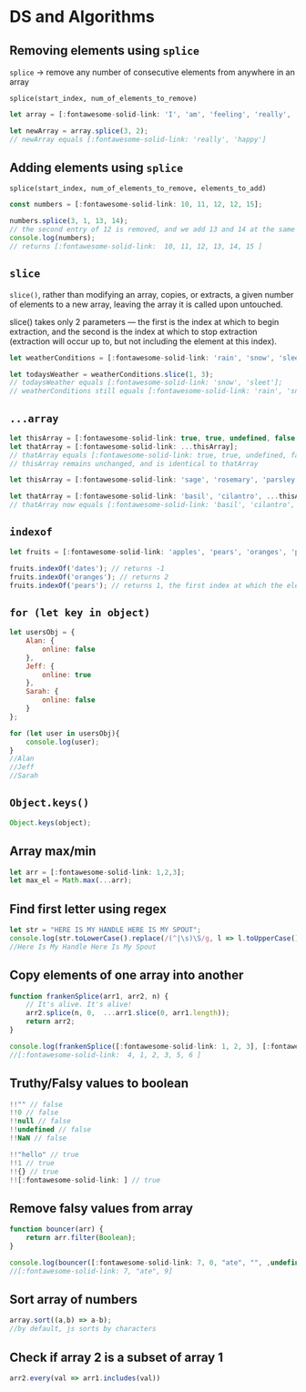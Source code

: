 # DS and Algorithms

## Removing elements using `splice`

`splice` → remove any number of consecutive elements from anywhere in an array

`splice(start_index, num_of_elements_to_remove)`

```javascript
let array = [:fontawesome-solid-link: 'I', 'am', 'feeling', 'really', 'happy'];

let newArray = array.splice(3, 2);
// newArray equals [:fontawesome-solid-link: 'really', 'happy']
```

## Adding elements using `splice`

`splice(start_index, num_of_elements_to_remove, elements_to_add)`

```javascript
const numbers = [:fontawesome-solid-link: 10, 11, 12, 12, 15];

numbers.splice(3, 1, 13, 14);
// the second entry of 12 is removed, and we add 13 and 14 at the same index
console.log(numbers);
// returns [:fontawesome-solid-link:  10, 11, 12, 13, 14, 15 ]
```

## `slice`

`slice()`, rather than modifying an array, copies, or extracts, a given number of elements to a new array, leaving the array it is called upon untouched. 

slice() takes only 2 parameters — the first is the index at which to begin extraction, and the second is the index at which to stop extraction (extraction will occur up to, but not including the element at this index).

```javascript
let weatherConditions = [:fontawesome-solid-link: 'rain', 'snow', 'sleet', 'hail', 'clear'];

let todaysWeather = weatherConditions.slice(1, 3);
// todaysWeather equals [:fontawesome-solid-link: 'snow', 'sleet'];
// weatherConditions still equals [:fontawesome-solid-link: 'rain', 'snow', 'sleet', 'hail', 'clear']
```

## `...array`

```javascript
let thisArray = [:fontawesome-solid-link: true, true, undefined, false, null];
let thatArray = [:fontawesome-solid-link: ...thisArray];
// thatArray equals [:fontawesome-solid-link: true, true, undefined, false, null]
// thisArray remains unchanged, and is identical to thatArray
```

```javascript
let thisArray = [:fontawesome-solid-link: 'sage', 'rosemary', 'parsley', 'thyme'];

let thatArray = [:fontawesome-solid-link: 'basil', 'cilantro', ...thisArray, 'coriander'];
// thatArray now equals [:fontawesome-solid-link: 'basil', 'cilantro', 'sage', 'rosemary', 'parsley', 'thyme', 'coriander']
```

## `indexof`

```javascript
let fruits = [:fontawesome-solid-link: 'apples', 'pears', 'oranges', 'peaches', 'pears'];

fruits.indexOf('dates'); // returns -1
fruits.indexOf('oranges'); // returns 2
fruits.indexOf('pears'); // returns 1, the first index at which the element exists
```

## `for (let key in object)`

```javascript
let usersObj = {
    Alan: {
        online: false
    },
    Jeff: {
        online: true
    },
    Sarah: {
        online: false
    }
};

for (let user in usersObj){
	console.log(user);
}
//Alan
//Jeff
//Sarah
```

## `Object.keys()`

```javascript
Object.keys(object);
```

## Array max/min

```javascript
let arr = [:fontawesome-solid-link: 1,2,3];
let max_el = Math.max(...arr);
```

## Find first letter using regex

```javascript
let str = "HERE IS MY HANDLE HERE IS MY SPOUT";
console.log(str.toLowerCase().replace(/(^|\s)\S/g, l => l.toUpperCase()));
//Here Is My Handle Here Is My Spout
```

## Copy elements of one array into another

```javascript
function frankenSplice(arr1, arr2, n) {
    // It's alive. It's alive!
    arr2.splice(n, 0,  ...arr1.slice(0, arr1.length));
    return arr2;
}

console.log(frankenSplice([:fontawesome-solid-link: 1, 2, 3], [:fontawesome-solid-link: 4, 5, 6], 1));
//[:fontawesome-solid-link:  4, 1, 2, 3, 5, 6 ]
```

## Truthy/Falsy values to boolean

```javascript
!!"" // false
!!0 // false
!!null // false
!!undefined // false
!!NaN // false

!!"hello" // true
!!1 // true
!!{} // true
!![:fontawesome-solid-link: ] // true
```

## Remove falsy values from array

```javascript
function bouncer(arr) {
    return arr.filter(Boolean);
}

console.log(bouncer([:fontawesome-solid-link: 7, 0, "ate", "", ,undefined, false, 9, null, NaN]));
//[:fontawesome-solid-link: 7, "ate", 9]
```

## Sort array of numbers

```javascript
array.sort((a,b) => a-b);
//by default, js sorts by characters
```

## Check if array 2 is a subset of array 1

```javascript
arr2.every(val => arr1.includes(val))
```
